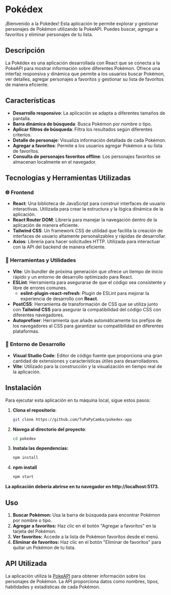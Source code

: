 # Pokédex

¡Bienvenido a la Pokédex! Esta aplicación te permite explorar y gestionar personajes de Pokémon utilizando la PokeAPI. Puedes buscar, agregar a favoritos y eliminar personajes de tu lista.

## Descripción

La Pokédex es una aplicación desarrollada con React que se conecta a la PokeAPI para mostrar información sobre diferentes Pokémon. Ofrece una interfaz responsiva y dinámica que permite a los usuarios buscar Pokémon, ver detalles, agregar personajes a favoritos y gestionar su lista de favoritos de manera eficiente.

## Características

- **Desarrollo responsivo**: La aplicación se adapta a diferentes tamaños de pantalla.
- **Barra dinámica de búsqueda**: Busca Pokémon por nombre o tipo.
- **Aplicar filtros de búsqueda**: Filtra los resultados según diferentes criterios.
- **Detalle de personaje**: Visualiza información detallada de cada Pokémon.
- **Agregar a favoritos**: Permite a los usuarios agregar Pokémon a su lista de favoritos.
- **Consulta de personajes favoritos offline**: Los personajes favoritos se almacenan localmente en el navegador.

## Tecnologías y Herramientas Utilizadas

### 🌐 **Frontend**
- **React**: Una biblioteca de JavaScript para construir interfaces de usuario interactivas. Utilizada para crear la estructura y la lógica dinámica de la aplicación.
- **React Router DOM**: Librería para manejar la navegación dentro de la aplicación de manera eficiente.
- **Tailwind CSS**: Un framework CSS de utilidad que facilita la creación de interfaces de usuario altamente personalizables y rápidas de desarrollar.
- **Axios**: Librería para hacer solicitudes HTTP. Utilizada para interactuar con la API del backend de manera eficiente.

### 🧰 **Herramientas y Utilidades**
- **Vite**: Un bundler de próxima generación que ofrece un tiempo de inicio rápido y un entorno de desarrollo optimizado para React.
- **ESLint**: Herramienta para asegurarse de que el código sea consistente y libre de errores comunes.
  - **eslint-plugin-react-refresh**: Plugin de ESLint para mejorar la experiencia de desarrollo con **React**.
- **PostCSS**: Herramienta de transformación de CSS que se utiliza junto con **Tailwind CSS** para asegurar la compatibilidad del código CSS con diferentes navegadores.
- **Autoprefixer**: Herramienta que añade automáticamente los prefijos de los navegadores al CSS para garantizar su compatibilidad en diferentes plataformas.

### 🔧 **Entorno de Desarrollo**
- **Visual Studio Code**: Editor de código fuente que proporciona una gran cantidad de extensiones y características útiles para desarrolladores.
- **Vite**: Utilizado para la construcción y la visualización en tiempo real de la aplicación.

## Instalación

Para ejecutar esta aplicación en tu máquina local, sigue estos pasos:

1. **Clona el repositorio**:
   ```bash
   git clone https://github.com/TuPaPyCamba/pokedex-app

2. **Navega al directorio del proyecto**:
    ```bash
    cd pokedex

3. **Instala las dependencias:**
    ```bash
    npm install

4. **npm install**
    ```bash
    npm start

**La aplicación debería abrirse en tu navegador en http://localhost:5173.**

## Uso

1. **Buscar Pokémon:** Usa la barra de búsqueda para encontrar Pokémon por nombre o tipo.
2. **Agregar a favoritos:** Haz clic en el botón "Agregar a favoritos" en la tarjeta del Pokémon.
3. **Ver favoritos:** Accede a la lista de Pokémon favoritos desde el menú.
4. **Eliminar de favoritos:** Haz clic en el botón "Eliminar de favoritos" para quitar un Pokémon de tu lista.

## API Utilizada

La aplicación utiliza la [PokeAPI](https://pokeapi.co/) para obtener información sobre los personajes de Pokémon. La API proporciona datos como nombres, tipos, habilidades y estadísticas de cada Pokémon.